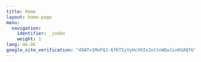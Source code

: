 ```yaml
---
title: Home
layout: home-page
menu:
  navigation:
    identifier: _index
    weight: 1
lang: de-DE
google_site_verification: "49ATv1MoFQJ-6fKTIyVyHcXhIx2ottnWEwlLnKGAQfU"
---
```

